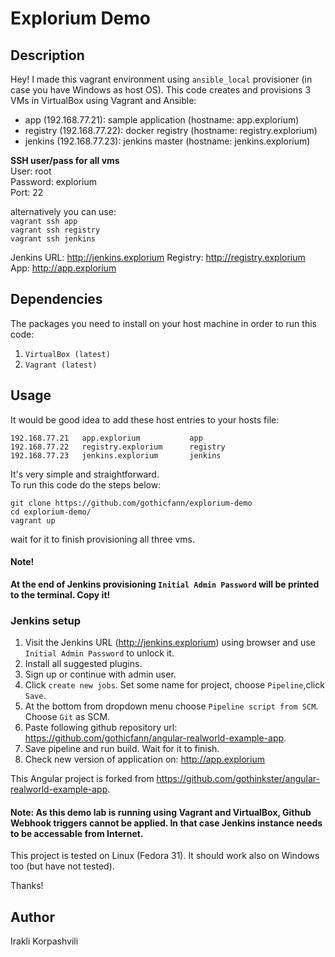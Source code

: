 # Explorium Demo

## Description

Hey! I made this vagrant environment using `ansible_local` provisioner (in case you have Windows as host OS).
This code creates and provisions 3 VMs in VirtualBox using Vagrant and Ansible:  

- app (192.168.77.21): sample application (hostname: app.explorium)
- registry (192.168.77.22): docker registry (hostname: registry.explorium)
- jenkins (192.168.77.23): jenkins master (hostname: jenkins.explorium)

**SSH user/pass for all vms**  
User: root  
Password: explorium  
Port: 22  

alternatively you can use:  
`vagrant ssh app`  
`vagrant ssh registry`  
`vagrant ssh jenkins`

Jenkins URL: http://jenkins.explorium
Registry: http://registry.explorium
App: http://app.explorium

## Dependencies

The packages you need to install on your host machine in order to run this code:
1. `VirtualBox (latest)`
2. `Vagrant (latest)`

## Usage

It would be good idea to add these host entries to your hosts file:  

```
192.168.77.21   app.explorium           app
192.168.77.22   registry.explorium      registry
192.168.77.23   jenkins.explorium       jenkins
```

It's very simple and straightforward.  
To run this code do the steps below:
```
git clone https://github.com/gothicfann/explorium-demo
cd explorium-demo/
vagrant up
```
wait for it to finish provisioning all three vms. 
#### Note! 
**At the end of Jenkins provisioning `Initial Admin Password` will be printed to the terminal. Copy it!**

### Jenkins setup
1. Visit the Jenkins URL (http://jenkins.explorium) using browser and use `Initial Admin Password` to unlock it.  
2. Install all suggested plugins.
3. Sign up or continue with admin user.
4. Click `create new jobs`. Set some name for project, choose `Pipeline`,click `Save`.
5. At the bottom from dropdown menu choose `Pipeline script from SCM`. Choose `Git` as SCM.
6. Paste following github repository url: https://github.com/gothicfann/angular-realworld-example-app.
7. Save pipeline and run build. Wait for it to finish.
8. Check new version of application on: http://app.explorium

This Angular project is forked from https://github.com/gothinkster/angular-realworld-example-app.

#### Note: As this demo lab is running using Vagrant and VirtualBox, Github Webhook triggers cannot be applied. In that case Jenkins instance needs to be accessable from Internet.

This project is tested on Linux (Fedora 31). It should work also on Windows too (but have not tested). 

Thanks!

## Author
Irakli Korpashvili


